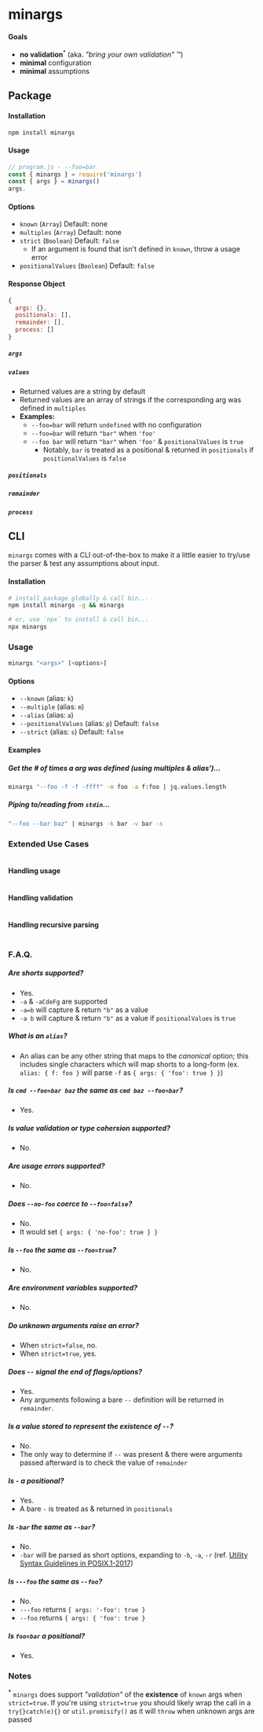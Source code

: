 # minargs

#### Goals
- **no validation<sup><small>*</small></sup>** (aka. *"bring your own validation"* ™️)
- **minimal** configuration
- **minimal** assumptions

## Package

#### Installation

```bash
npm install minargs
```

#### Usage

```js
// program.js - --foo=bar
const { minargs } = require('minargs')
const { args } = minargs()
args.
```

#### Options

- `known` (`Array`) Default: none
- `multiples` (`Array`) Default: none
- `strict` (`Boolean`) Default: `false`
  - If an argument is found that isn't defined in `known`, throw a usage error
- `positionalValues` (`Boolean`) Default: `false`

#### Response Object

```js
{
  args: {},
  positionals: [],
  remainder: [],
  process: []
}
```

##### `args`

##### `values`
- Returned values are a string by default
- Returned values are an array of strings if the corresponding arg was defined in `multiples`
- **Examples:**
  - `--foo=bar` will return `undefined` with no configuration
  - `--foo=bar` will return `"bar"` when `'foo'`
  - `--foo bar` will return `"bar"` when `'foo'` & `positionalValues` is `true`
    - Notably, `bar` is treated as a positional & returned in `positionals` if `positionalValues` is `false`

##### `positionals`

##### `remainder`

##### `process`

## CLI

`minargs` comes with a CLI out-of-the-box to make it a little easier to try/use the parser & test any assumptions about input.

#### Installation
```bash
# install package globally & call bin...
npm install minargs -g && minargs

# or, use `npx` to install & call bin...
npx minargs
```

### Usage

```bash
minargs "<args>" [<options>]
```

#### Options
- `--known` (alias: `k`)
- `--multiple` (alias: `m`)
- `--alias` (alias: `a`)
- `--positionalValues` (alias: `p`) Default: `false`
- `--strict` (alias: `s`) Default: `false`

#### Examples

##### Get the # of times a arg was defined (using multiples & alias')...

```bash
minargs "--foo -f -f -ffff" -m foo -a f:foo | jq.values.length
```

##### Piping to/reading from `stdin`...
```bash
"--foo --bar baz" | minargs -k bar -v bar -s
```

### Extended Use Cases

```js
```

#### Handling usage

```js
```

#### Handling validation

```js
```

#### Handling recursive parsing

```js
```

### F.A.Q.
##### Are shorts supported?
- Yes.
- `-a` & `-aCdeFg` are supported
- `-a=b` will capture & return `"b"` as a value
- `-a b` will capture & return `"b"` as a value if  `positionalValues` is `true`

##### What is an `alias`?
- An alias can be any other string that maps to the *canonical* option; this includes single characters which will map shorts to a long-form (ex. `alias: { f: foo }` will parse `-f` as `{ args: { 'foo': true } }`)

##### Is `cmd --foo=bar baz` the same as `cmd baz --foo=bar`?
- Yes.

##### Is value validation or type cohersion supported?
- No.

##### Are usage errors supported?
- No.

##### Does `--no-foo` coerce to `--foo=false`?
- No.
- It would set `{ args: { 'no-foo': true } }`

##### Is `--foo` the same as `--foo=true`?
- No.

##### Are environment variables supported?
- No.

##### Do unknown arguments raise an error?
- When `strict=false`, no.
- When `strict=true`, yes.

##### Does `--` signal the end of flags/options?
- Yes.
- Any arguments following a bare `--` definition will be returned in `remainder`.

##### Is a value stored to represent the existence of `--`?
- No.
- The only way to determine if `--` was present & there were arguments passed afterward is to check the value of `remainder`

##### Is `-` a positional?
- Yes.
- A bare `-` is treated as & returned in `positionals`

##### Is `-bar` the same as `--bar`?
- No.
- `-bar` will be parsed as short options, expanding to `-b`, `-a`, `-r` (ref. [Utility Syntax Guidelines in POSIX.1-2017](https://pubs.opengroup.org/onlinepubs/9699919799/basedefs/V1_chap12.html))

##### Is `---foo` the same as `--foo`?
- No.
- `---foo` returns `{ args: '-foo': true }`
- `--foo` returns `{ args: { 'foo': true }`

##### Is `foo=bar` a positional?
- Yes.

### Notes
<sup>*</sup> `minargs` does support *"validation"* of the **existence** of `known` args when `strict=true`. If you're using `strict=true` you should likely wrap the call in a `try{}catch(e){}` or `util.promisify()` as it will `throw` when unknown args are passed